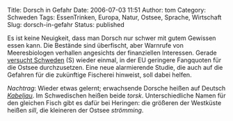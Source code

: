 Title: Dorsch in Gefahr
Date: 2006-07-03 11:51
Author: tom
Category: Schweden
Tags: EssenTrinken, Europa, Natur, Ostsee, Sprache, Wirtschaft
Slug: dorsch-in-gefahr
Status: published

Es ist keine Neuigkeit, dass man Dorsch nur schwer mit gutem Gewissen
essen kann. Die Bestände sind überfischt, aber Warnrufe von
Meeresbiologen verhallen angesichts der finanziellen Interessen. Gerade
[versucht Schweden](http://www.sr.se/Ekot/artikel.asp?artikel=890924)
(S) wieder einmal, in der EU geringere Fangquoten für die Ostsee
durchzusetzen. Eine neue alarmierende Studie, die auch auf die Gefahren
für die zukünftige Fischerei hinweist, soll dabei helfen.

*Nachtrag*: Wieder etwas gelernt; erwachsende Dorsche heißen auf Deutsch
[*Kabeljau*](http://de.wikipedia.org/wiki/Kabeljau). Im Schwedischen
heißen beide *torsk*. Unterschiedliche Namen für den gleichen Fisch gibt
es dafür bei Heringen: die größeren der Westküste heißen *sill*, die
kleineren der Ostsee *strömming*.

